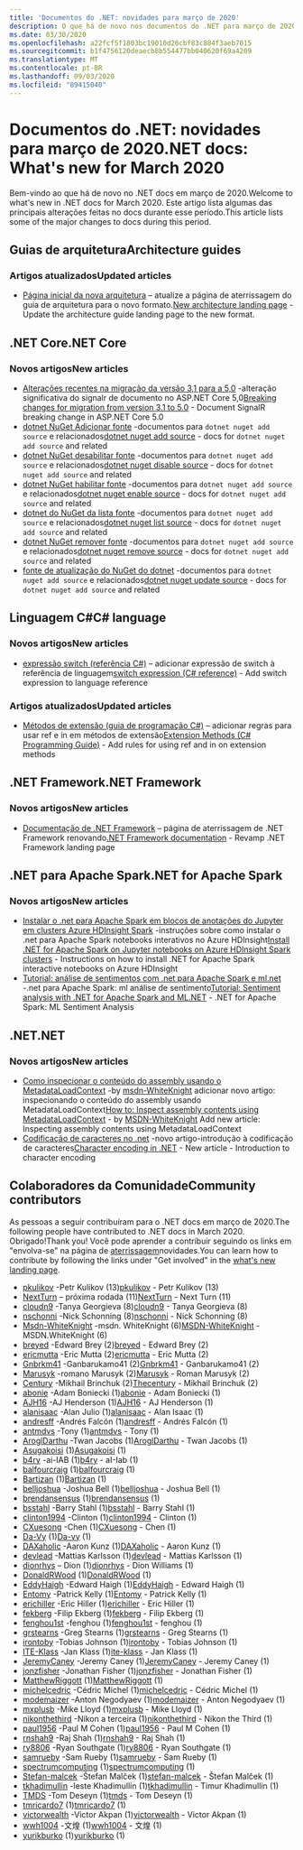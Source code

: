 ```yaml
---
title: 'Documentos do .NET: novidades para março de 2020'
description: O que há de novo nos documentos do .NET para março de 2020.
ms.date: 03/30/2020
ms.openlocfilehash: a22fcf5f1803bc19010d26cbf83c884f3aeb7015
ms.sourcegitcommit: b1f4756120deaecb8b554477bb040620f69a4209
ms.translationtype: MT
ms.contentlocale: pt-BR
ms.lasthandoff: 09/03/2020
ms.locfileid: "89415040"
---
```

# <a name="net-docs-whats-new-for-march-2020"></a><span data-ttu-id="c06ed-103">Documentos do .NET: novidades para março de 2020</span><span class="sxs-lookup"><span data-stu-id="c06ed-103">.NET docs: What's new for March 2020</span></span>

<span data-ttu-id="c06ed-104">Bem-vindo ao que há de novo no .NET docs em março de 2020.</span><span class="sxs-lookup"><span data-stu-id="c06ed-104">Welcome to what's new in .NET docs for March 2020.</span></span> <span data-ttu-id="c06ed-105">Este artigo lista algumas das principais alterações feitas no docs durante esse período.</span><span class="sxs-lookup"><span data-stu-id="c06ed-105">This article lists some of the major changes to docs during this period.</span></span>

## <a name="architecture-guides"></a><span data-ttu-id="c06ed-106">Guias de arquitetura</span><span class="sxs-lookup"><span data-stu-id="c06ed-106">Architecture guides</span></span>

### <a name="updated-articles"></a><span data-ttu-id="c06ed-107">Artigos atualizados</span><span class="sxs-lookup"><span data-stu-id="c06ed-107">Updated articles</span></span>

- <span data-ttu-id="c06ed-108">[Página inicial da nova arquitetura](../architecture/index.yml) – atualize a página de aterrissagem do guia de arquitetura para o novo formato.</span><span class="sxs-lookup"><span data-stu-id="c06ed-108">[New architecture landing page](../architecture/index.yml) - Update the architecture guide landing page to the new format.</span></span>

## <a name="net-core"></a><span data-ttu-id="c06ed-109">.NET Core</span><span class="sxs-lookup"><span data-stu-id="c06ed-109">.NET Core</span></span>

### <a name="new-articles"></a><span data-ttu-id="c06ed-110">Novos artigos</span><span class="sxs-lookup"><span data-stu-id="c06ed-110">New articles</span></span>

- <span data-ttu-id="c06ed-111">[Alterações recentes na migração da versão 3,1 para a 5,0](../core/compatibility/3.1-5.0.md) -alteração significativa do signalr de documento no ASP.NET Core 5,0</span><span class="sxs-lookup"><span data-stu-id="c06ed-111">[Breaking changes for migration from version 3.1 to 5.0](../core/compatibility/3.1-5.0.md) - Document SignalR breaking change in ASP.NET Core 5.0</span></span>
- <span data-ttu-id="c06ed-112">[dotnet NuGet Adicionar fonte](../core/tools/dotnet-nuget-add-source.md) -documentos para `dotnet nuget add source` e relacionados</span><span class="sxs-lookup"><span data-stu-id="c06ed-112">[dotnet nuget add source](../core/tools/dotnet-nuget-add-source.md) - docs for `dotnet nuget add source` and related</span></span>
- <span data-ttu-id="c06ed-113">[dotnet NuGet desabilitar fonte](../core/tools/dotnet-nuget-disable-source.md) -documentos para `dotnet nuget add source` e relacionados</span><span class="sxs-lookup"><span data-stu-id="c06ed-113">[dotnet nuget disable source](../core/tools/dotnet-nuget-disable-source.md) - docs for `dotnet nuget add source` and related</span></span>
- <span data-ttu-id="c06ed-114">[dotnet NuGet habilitar fonte](../core/tools/dotnet-nuget-enable-source.md) -documentos para `dotnet nuget add source` e relacionados</span><span class="sxs-lookup"><span data-stu-id="c06ed-114">[dotnet nuget enable source](../core/tools/dotnet-nuget-enable-source.md) - docs for `dotnet nuget add source` and related</span></span>
- <span data-ttu-id="c06ed-115">[dotnet do NuGet da lista fonte](../core/tools/dotnet-nuget-list-source.md) -documentos para `dotnet nuget add source` e relacionados</span><span class="sxs-lookup"><span data-stu-id="c06ed-115">[dotnet nuget list source](../core/tools/dotnet-nuget-list-source.md) - docs for `dotnet nuget add source` and related</span></span>
- <span data-ttu-id="c06ed-116">[dotnet NuGet remover fonte](../core/tools/dotnet-nuget-remove-source.md) -documentos para `dotnet nuget add source` e relacionados</span><span class="sxs-lookup"><span data-stu-id="c06ed-116">[dotnet nuget remove source](../core/tools/dotnet-nuget-remove-source.md) - docs for `dotnet nuget add source` and related</span></span>
- <span data-ttu-id="c06ed-117">[fonte de atualização do NuGet do dotnet](../core/tools/dotnet-nuget-update-source.md) -documentos para `dotnet nuget add source` e relacionados</span><span class="sxs-lookup"><span data-stu-id="c06ed-117">[dotnet nuget update source](../core/tools/dotnet-nuget-update-source.md) - docs for `dotnet nuget add source` and related</span></span>

## <a name="c-language"></a><span data-ttu-id="c06ed-118">Linguagem C#</span><span class="sxs-lookup"><span data-stu-id="c06ed-118">C# language</span></span>

### <a name="new-articles"></a><span data-ttu-id="c06ed-119">Novos artigos</span><span class="sxs-lookup"><span data-stu-id="c06ed-119">New articles</span></span>

- <span data-ttu-id="c06ed-120">[expressão switch (referência C#)](../csharp/language-reference/operators/switch-expression.md) – adicionar expressão de switch à referência de linguagem</span><span class="sxs-lookup"><span data-stu-id="c06ed-120">[switch expression (C# reference)](../csharp/language-reference/operators/switch-expression.md) - Add switch expression to language reference</span></span>

### <a name="updated-articles"></a><span data-ttu-id="c06ed-121">Artigos atualizados</span><span class="sxs-lookup"><span data-stu-id="c06ed-121">Updated articles</span></span>

- <span data-ttu-id="c06ed-122">[Métodos de extensão (guia de programação C#)](../csharp/programming-guide/classes-and-structs/extension-methods.md) – adicionar regras para usar ref e in em métodos de extensão</span><span class="sxs-lookup"><span data-stu-id="c06ed-122">[Extension Methods (C# Programming Guide)](../csharp/programming-guide/classes-and-structs/extension-methods.md) - Add rules for using ref and in on extension methods</span></span>

## <a name="net-framework"></a><span data-ttu-id="c06ed-123">.NET Framework</span><span class="sxs-lookup"><span data-stu-id="c06ed-123">.NET Framework</span></span>

### <a name="new-articles"></a><span data-ttu-id="c06ed-124">Novos artigos</span><span class="sxs-lookup"><span data-stu-id="c06ed-124">New articles</span></span>

- <span data-ttu-id="c06ed-125">[Documentação de .NET Framework](../framework/index.yml) – página de aterrissagem de .NET Framework renovando</span><span class="sxs-lookup"><span data-stu-id="c06ed-125">[.NET Framework documentation](../framework/index.yml) - Revamp .NET Framework landing page</span></span>

## <a name="net-for-apache-spark"></a><span data-ttu-id="c06ed-126">.NET para Apache Spark</span><span class="sxs-lookup"><span data-stu-id="c06ed-126">.NET for Apache Spark</span></span>

### <a name="new-articles"></a><span data-ttu-id="c06ed-127">Novos artigos</span><span class="sxs-lookup"><span data-stu-id="c06ed-127">New articles</span></span>

- <span data-ttu-id="c06ed-128">[Instalar o .net para Apache Spark em blocos de anotações do Jupyter em clusters Azure HDInsight Spark](../spark/how-to-guides/hdinsight-notebook-installation.md) -instruções sobre como instalar o .net para Apache Spark notebooks interativos no Azure HDInsight</span><span class="sxs-lookup"><span data-stu-id="c06ed-128">[Install .NET for Apache Spark on Jupyter notebooks on Azure HDInsight Spark clusters](../spark/how-to-guides/hdinsight-notebook-installation.md) - Instructions on how to install .NET for Apache Spark interactive notebooks on Azure HDInsight</span></span>
- <span data-ttu-id="c06ed-129">[Tutorial: análise de sentimentos com .net para Apache Spark e ml.net](../spark/tutorials/ml-sentiment-analysis.md) -.net para Apache Spark: ml análise de sentimento</span><span class="sxs-lookup"><span data-stu-id="c06ed-129">[Tutorial: Sentiment analysis with .NET for Apache Spark and ML.NET](../spark/tutorials/ml-sentiment-analysis.md) - .NET for Apache Spark: ML Sentiment Analysis</span></span>

## <a name="net"></a><span data-ttu-id="c06ed-130">.NET</span><span class="sxs-lookup"><span data-stu-id="c06ed-130">.NET</span></span>

### <a name="new-articles"></a><span data-ttu-id="c06ed-131">Novos artigos</span><span class="sxs-lookup"><span data-stu-id="c06ed-131">New articles</span></span>

- <span data-ttu-id="c06ed-132">[Como inspecionar o conteúdo do assembly usando o MetadataLoadContext](../standard/assembly/inspect-contents-using-metadataloadcontext.md) -by [msdn-WhiteKnight](https://github.com/MSDN-WhiteKnight) adicionar novo artigo: inspecionando o conteúdo do assembly usando MetadataLoadContext</span><span class="sxs-lookup"><span data-stu-id="c06ed-132">[How to: Inspect assembly contents using MetadataLoadContext](../standard/assembly/inspect-contents-using-metadataloadcontext.md) - by [MSDN-WhiteKnight](https://github.com/MSDN-WhiteKnight) Add new article: Inspecting assembly contents using MetadataLoadContext</span></span>
- <span data-ttu-id="c06ed-133">[Codificação de caracteres no .net](../standard/base-types/character-encoding-introduction.md) -novo artigo-introdução à codificação de caracteres</span><span class="sxs-lookup"><span data-stu-id="c06ed-133">[Character encoding in .NET](../standard/base-types/character-encoding-introduction.md) - New article - Introduction to character encoding</span></span>

## <a name="community-contributors"></a><span data-ttu-id="c06ed-134">Colaboradores da Comunidade</span><span class="sxs-lookup"><span data-stu-id="c06ed-134">Community contributors</span></span>

<span data-ttu-id="c06ed-135">As pessoas a seguir contribuíram para o .NET docs em março de 2020.</span><span class="sxs-lookup"><span data-stu-id="c06ed-135">The following people have contributed to .NET docs in March 2020.</span></span> <span data-ttu-id="c06ed-136">Obrigado!</span><span class="sxs-lookup"><span data-stu-id="c06ed-136">Thank you!</span></span> <span data-ttu-id="c06ed-137">Você pode aprender a contribuir seguindo os links em "envolva-se" na página de [aterrissagem](index.yml)novidades.</span><span class="sxs-lookup"><span data-stu-id="c06ed-137">You can learn how to contribute by following the links under "Get involved" in the [what's new landing page](index.yml).</span></span>

- <span data-ttu-id="c06ed-138">[pkulikov](https://github.com/pkulikov) -Petr Kulikov (13)</span><span class="sxs-lookup"><span data-stu-id="c06ed-138">[pkulikov](https://github.com/pkulikov) - Petr Kulikov (13)</span></span>
- <span data-ttu-id="c06ed-139">[NextTurn](https://github.com/NextTurn) – próxima rodada (11)</span><span class="sxs-lookup"><span data-stu-id="c06ed-139">[NextTurn](https://github.com/NextTurn) - Next Turn (11)</span></span>
- <span data-ttu-id="c06ed-140">[cloudn9](https://github.com/cloudn9) -Tanya Georgieva (8)</span><span class="sxs-lookup"><span data-stu-id="c06ed-140">[cloudn9](https://github.com/cloudn9) - Tanya Georgieva (8)</span></span>
- <span data-ttu-id="c06ed-141">[nschonni](https://github.com/nschonni) -Nick Schonning (8)</span><span class="sxs-lookup"><span data-stu-id="c06ed-141">[nschonni](https://github.com/nschonni) - Nick Schonning (8)</span></span>
- <span data-ttu-id="c06ed-142">[Msdn-WhiteKnight](https://github.com/MSDN-WhiteKnight) -msdn. WhiteKnight (6)</span><span class="sxs-lookup"><span data-stu-id="c06ed-142">[MSDN-WhiteKnight](https://github.com/MSDN-WhiteKnight) - MSDN.WhiteKnight (6)</span></span>
- <span data-ttu-id="c06ed-143">[breyed](https://github.com/breyed) -Edward Brey (2)</span><span class="sxs-lookup"><span data-stu-id="c06ed-143">[breyed](https://github.com/breyed) - Edward Brey (2)</span></span>
- <span data-ttu-id="c06ed-144">[ericmutta](https://github.com/ericmutta) -Eric Mutta (2)</span><span class="sxs-lookup"><span data-stu-id="c06ed-144">[ericmutta](https://github.com/ericmutta) - Eric Mutta (2)</span></span>
- <span data-ttu-id="c06ed-145">[Gnbrkm41](https://github.com/Gnbrkm41) -Ganbarukamo41 (2)</span><span class="sxs-lookup"><span data-stu-id="c06ed-145">[Gnbrkm41](https://github.com/Gnbrkm41) - Ganbarukamo41 (2)</span></span>
- <span data-ttu-id="c06ed-146">[Marusyk](https://github.com/Marusyk) -romano Marusyk (2)</span><span class="sxs-lookup"><span data-stu-id="c06ed-146">[Marusyk](https://github.com/Marusyk) - Roman Marusyk (2)</span></span>
- <span data-ttu-id="c06ed-147">[Century](https://github.com/Thecentury) -Mikhail Brinchuk (2)</span><span class="sxs-lookup"><span data-stu-id="c06ed-147">[Thecentury](https://github.com/Thecentury) - Mikhail Brinchuk (2)</span></span>
- <span data-ttu-id="c06ed-148">[abonie](https://github.com/abonie) -Adam Boniecki (1)</span><span class="sxs-lookup"><span data-stu-id="c06ed-148">[abonie](https://github.com/abonie) - Adam Boniecki (1)</span></span>
- <span data-ttu-id="c06ed-149">[AJH16](https://github.com/AJH16) -AJ Henderson (1)</span><span class="sxs-lookup"><span data-stu-id="c06ed-149">[AJH16](https://github.com/AJH16) - AJ Henderson (1)</span></span>
- <span data-ttu-id="c06ed-150">[alanisaac](https://github.com/alanisaac) -Alan Julio (1)</span><span class="sxs-lookup"><span data-stu-id="c06ed-150">[alanisaac](https://github.com/alanisaac) - Alan Isaac (1)</span></span>
- <span data-ttu-id="c06ed-151">[andresff](https://github.com/andresff) -Andrés Falcón (1)</span><span class="sxs-lookup"><span data-stu-id="c06ed-151">[andresff](https://github.com/andresff) - Andrés Falcón (1)</span></span>
- <span data-ttu-id="c06ed-152">[antmdvs](https://github.com/antmdvs) -Tony (1)</span><span class="sxs-lookup"><span data-stu-id="c06ed-152">[antmdvs](https://github.com/antmdvs) - Tony (1)</span></span>
- <span data-ttu-id="c06ed-153">[AroglDarthu](https://github.com/AroglDarthu) -Twan Jacobs (1)</span><span class="sxs-lookup"><span data-stu-id="c06ed-153">[AroglDarthu](https://github.com/AroglDarthu) - Twan Jacobs (1)</span></span>
- <span data-ttu-id="c06ed-154">[Asugakoisi](https://github.com/Asugakoisi) (1)</span><span class="sxs-lookup"><span data-stu-id="c06ed-154">[Asugakoisi](https://github.com/Asugakoisi) (1)</span></span>
- <span data-ttu-id="c06ed-155">[b4ry](https://github.com/b4ry) -ai-IAB (1)</span><span class="sxs-lookup"><span data-stu-id="c06ed-155">[b4ry](https://github.com/b4ry) - aI-Iab (1)</span></span>
- <span data-ttu-id="c06ed-156">[balfourcraig](https://github.com/balfourcraig) (1)</span><span class="sxs-lookup"><span data-stu-id="c06ed-156">[balfourcraig](https://github.com/balfourcraig) (1)</span></span>
- <span data-ttu-id="c06ed-157">[Bartizan](https://github.com/Bartizan) (1)</span><span class="sxs-lookup"><span data-stu-id="c06ed-157">[Bartizan](https://github.com/Bartizan) (1)</span></span>
- <span data-ttu-id="c06ed-158">[belljoshua](https://github.com/belljoshua) -Joshua Bell (1)</span><span class="sxs-lookup"><span data-stu-id="c06ed-158">[belljoshua](https://github.com/belljoshua) - Joshua Bell (1)</span></span>
- <span data-ttu-id="c06ed-159">[brendansensus](https://github.com/brendansensus) (1)</span><span class="sxs-lookup"><span data-stu-id="c06ed-159">[brendansensus](https://github.com/brendansensus) (1)</span></span>
- <span data-ttu-id="c06ed-160">[bsstahl](https://github.com/bsstahl) -Barry Stahl (1)</span><span class="sxs-lookup"><span data-stu-id="c06ed-160">[bsstahl](https://github.com/bsstahl) - Barry Stahl (1)</span></span>
- <span data-ttu-id="c06ed-161">[clinton1994](https://github.com/clinton1994) -Clinton (1)</span><span class="sxs-lookup"><span data-stu-id="c06ed-161">[clinton1994](https://github.com/clinton1994) - Clinton (1)</span></span>
- <span data-ttu-id="c06ed-162">[CXuesong](https://github.com/CXuesong) -Chen (1)</span><span class="sxs-lookup"><span data-stu-id="c06ed-162">[CXuesong](https://github.com/CXuesong) - Chen (1)</span></span>
- <span data-ttu-id="c06ed-163">[Da-Vy](https://github.com/Da-vy) (1)</span><span class="sxs-lookup"><span data-stu-id="c06ed-163">[Da-vy](https://github.com/Da-vy) (1)</span></span>
- <span data-ttu-id="c06ed-164">[DAXaholic](https://github.com/DAXaholic) -Aaron Kunz (1)</span><span class="sxs-lookup"><span data-stu-id="c06ed-164">[DAXaholic](https://github.com/DAXaholic) - Aaron Kunz (1)</span></span>
- <span data-ttu-id="c06ed-165">[devlead](https://github.com/devlead) -Mattias Karlsson (1)</span><span class="sxs-lookup"><span data-stu-id="c06ed-165">[devlead](https://github.com/devlead) - Mattias Karlsson (1)</span></span>
- <span data-ttu-id="c06ed-166">[dionrhys](https://github.com/dionrhys) – Dion (1)</span><span class="sxs-lookup"><span data-stu-id="c06ed-166">[dionrhys](https://github.com/dionrhys) - Dion Williams (1)</span></span>
- <span data-ttu-id="c06ed-167">[DonaldRWood](https://github.com/DonaldRWood) (1)</span><span class="sxs-lookup"><span data-stu-id="c06ed-167">[DonaldRWood](https://github.com/DonaldRWood) (1)</span></span>
- <span data-ttu-id="c06ed-168">[EddyHaigh](https://github.com/EddyHaigh) -Edward Haigh (1)</span><span class="sxs-lookup"><span data-stu-id="c06ed-168">[EddyHaigh](https://github.com/EddyHaigh) - Edward Haigh (1)</span></span>
- <span data-ttu-id="c06ed-169">[Entomy](https://github.com/Entomy) -Patrick Kelly (1)</span><span class="sxs-lookup"><span data-stu-id="c06ed-169">[Entomy](https://github.com/Entomy) - Patrick Kelly (1)</span></span>
- <span data-ttu-id="c06ed-170">[erichiller](https://github.com/erichiller) -Eric Hiller (1)</span><span class="sxs-lookup"><span data-stu-id="c06ed-170">[erichiller](https://github.com/erichiller) - Eric Hiller (1)</span></span>
- <span data-ttu-id="c06ed-171">[fekberg](https://github.com/fekberg) -Filip Ekberg (1)</span><span class="sxs-lookup"><span data-stu-id="c06ed-171">[fekberg](https://github.com/fekberg) - Filip Ekberg (1)</span></span>
- <span data-ttu-id="c06ed-172">[fenghou1st](https://github.com/fenghou1st) -fenghou (1)</span><span class="sxs-lookup"><span data-stu-id="c06ed-172">[fenghou1st](https://github.com/fenghou1st) - fenghou (1)</span></span>
- <span data-ttu-id="c06ed-173">[grstearns](https://github.com/grstearns) -Greg Stearns (1)</span><span class="sxs-lookup"><span data-stu-id="c06ed-173">[grstearns](https://github.com/grstearns) - Greg Stearns (1)</span></span>
- <span data-ttu-id="c06ed-174">[irontoby](https://github.com/irontoby) -Tobias Johnson (1)</span><span class="sxs-lookup"><span data-stu-id="c06ed-174">[irontoby](https://github.com/irontoby) - Tobias Johnson (1)</span></span>
- <span data-ttu-id="c06ed-175">[ITE-Klass](https://github.com/ite-klass) -Jan Klass (1)</span><span class="sxs-lookup"><span data-stu-id="c06ed-175">[ite-klass](https://github.com/ite-klass) - Jan Klass (1)</span></span>
- <span data-ttu-id="c06ed-176">[JeremyCaney](https://github.com/JeremyCaney) -Jeremy Caney (1)</span><span class="sxs-lookup"><span data-stu-id="c06ed-176">[JeremyCaney](https://github.com/JeremyCaney) - Jeremy Caney (1)</span></span>
- <span data-ttu-id="c06ed-177">[jonzfisher](https://github.com/jonzfisher) -Jonathan Fisher (1)</span><span class="sxs-lookup"><span data-stu-id="c06ed-177">[jonzfisher](https://github.com/jonzfisher) - Jonathan Fisher (1)</span></span>
- <span data-ttu-id="c06ed-178">[MatthewRiggott](https://github.com/MatthewRiggott) (1)</span><span class="sxs-lookup"><span data-stu-id="c06ed-178">[MatthewRiggott](https://github.com/MatthewRiggott) (1)</span></span>
- <span data-ttu-id="c06ed-179">[michelcedric](https://github.com/michelcedric) -Cédric Michel (1)</span><span class="sxs-lookup"><span data-stu-id="c06ed-179">[michelcedric](https://github.com/michelcedric) - Cédric Michel (1)</span></span>
- <span data-ttu-id="c06ed-180">[modemaizer](https://github.com/modemaizer) -Anton Negodyaev (1)</span><span class="sxs-lookup"><span data-stu-id="c06ed-180">[modemaizer](https://github.com/modemaizer) - Anton Negodyaev (1)</span></span>
- <span data-ttu-id="c06ed-181">[mxplusb](https://github.com/mxplusb) -Mike Lloyd (1)</span><span class="sxs-lookup"><span data-stu-id="c06ed-181">[mxplusb](https://github.com/mxplusb) - Mike Lloyd (1)</span></span>
- <span data-ttu-id="c06ed-182">[nikonthethird](https://github.com/nikonthethird) -Nikon a terceira (1)</span><span class="sxs-lookup"><span data-stu-id="c06ed-182">[nikonthethird](https://github.com/nikonthethird) - Nikon the Third (1)</span></span>
- <span data-ttu-id="c06ed-183">[paul1956](https://github.com/paul1956) -Paul M Cohen (1)</span><span class="sxs-lookup"><span data-stu-id="c06ed-183">[paul1956](https://github.com/paul1956) - Paul M Cohen (1)</span></span>
- <span data-ttu-id="c06ed-184">[rnshah9](https://github.com/rnshah9) -Raj Shah (1)</span><span class="sxs-lookup"><span data-stu-id="c06ed-184">[rnshah9](https://github.com/rnshah9) - Raj Shah (1)</span></span>
- <span data-ttu-id="c06ed-185">[ry8806](https://github.com/ry8806) -Ryan Southgate (1)</span><span class="sxs-lookup"><span data-stu-id="c06ed-185">[ry8806](https://github.com/ry8806) - Ryan Southgate (1)</span></span>
- <span data-ttu-id="c06ed-186">[samrueby](https://github.com/samrueby) -Sam Rueby (1)</span><span class="sxs-lookup"><span data-stu-id="c06ed-186">[samrueby](https://github.com/samrueby) - Sam Rueby (1)</span></span>
- <span data-ttu-id="c06ed-187">[spectrumcomputing](https://github.com/spectrumcomputing) (1)</span><span class="sxs-lookup"><span data-stu-id="c06ed-187">[spectrumcomputing](https://github.com/spectrumcomputing) (1)</span></span>
- <span data-ttu-id="c06ed-188">[Stefan-malcek](https://github.com/stefan-malcek) -Štefan Malček (1)</span><span class="sxs-lookup"><span data-stu-id="c06ed-188">[stefan-malcek](https://github.com/stefan-malcek) - Štefan Malček (1)</span></span>
- <span data-ttu-id="c06ed-189">[tkhadimullin](https://github.com/tkhadimullin) -leste Khadimullin (1)</span><span class="sxs-lookup"><span data-stu-id="c06ed-189">[tkhadimullin](https://github.com/tkhadimullin) - Timur Khadimullin (1)</span></span>
- <span data-ttu-id="c06ed-190">[TMDS](https://github.com/tmds) -Tom Deseyn (1)</span><span class="sxs-lookup"><span data-stu-id="c06ed-190">[tmds](https://github.com/tmds) - Tom Deseyn (1)</span></span>
- <span data-ttu-id="c06ed-191">[tmricardo7](https://github.com/tmricardo7) (1)</span><span class="sxs-lookup"><span data-stu-id="c06ed-191">[tmricardo7](https://github.com/tmricardo7) (1)</span></span>
- <span data-ttu-id="c06ed-192">[victorwealth](https://github.com/victorwealth) -Victor Akpan (1)</span><span class="sxs-lookup"><span data-stu-id="c06ed-192">[victorwealth](https://github.com/victorwealth) - Victor Akpan (1)</span></span>
- <span data-ttu-id="c06ed-193">[wwh1004](https://github.com/wwh1004) -文煌 (1)</span><span class="sxs-lookup"><span data-stu-id="c06ed-193">[wwh1004](https://github.com/wwh1004) - 文煌 (1)</span></span>
- <span data-ttu-id="c06ed-194">[yurikburko](https://github.com/yurikburko) (1)</span><span class="sxs-lookup"><span data-stu-id="c06ed-194">[yurikburko](https://github.com/yurikburko) (1)</span></span>
